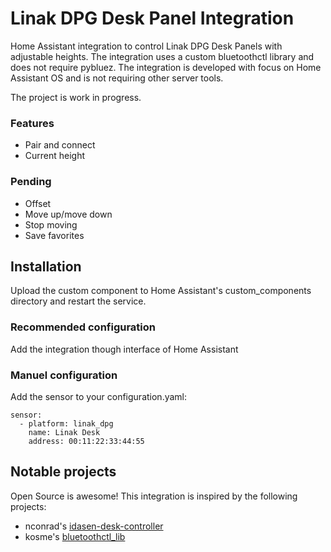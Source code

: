 # Linak DPG Desk Panel Integration
Home Assistant integration to control Linak DPG Desk Panels with adjustable heights. The integration uses a custom bluetoothctl library and does not require pybluez. The integration is developed with focus on Home Assistant OS and is not requiring other server tools.

The project is work in progress.

### Features
- Pair and connect
- Current height

### Pending
- Offset
- Move up/move down
- Stop moving
- Save favorites

## Installation
Upload the custom component to Home Assistant's custom_components directory and restart the service.

### Recommended configuration
Add the integration though interface of Home Assistant

### Manuel configuration
Add the sensor to your configuration.yaml:
```
sensor:
  - platform: linak_dpg
    name: Linak Desk
    address: 00:11:22:33:44:55
```

## Notable projects
Open Source is awesome! This integration is inspired by the following projects:
- nconrad's [idasen-desk-controller](https://github.com/nconrad/idasen-desk-controller)
- kosme's [bluetoothctl_lib](https://github.com/kosme/bluetoothctl_lib)
